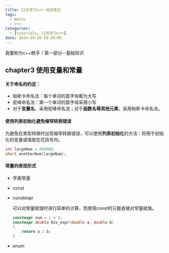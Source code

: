 ```yaml
---
title: 21天学习c++ 阅读笔记 
tags: 
  - Notes
  - c++
categories: 
  - [tutorials, 21天学习c++]
date: 2024-09-20 20:20:00
---
```


我要称为c++糕手！第一部分--基础知识

<!-- more -->

## chapter3 使用变量和常量

#### 关于命名的约定：

- 帕斯卡命名法：每个单词的首字母都为大写
- 驼峰命名法：第一个单词的首字母采用小写
- 对于**变量名**，采用驼峰命名法；对于**函数名等其他元素**，采用帕斯卡命名法。

#### 使用列表初始化避免缩窄转换错误

为避免在类型转换时出现缩窄转换错误，可以使用**列表初始化**的方法：将用于初始化的变量或值放在花括号内。

```c++
int largeNum = 400000;
short anotherNum{largeNum};
```

#### 常量的表现形式

- 字面常量

- const

- constexpr

  可以对常量赋值时进行简单的计算，而使用const时只能直接对常量赋值。

  ```c++
  constexpr num = 1 + 2;
  constexpr double Div_expr(double a, double b)
  {
      return a / b;
  }
  ```

  

- enum